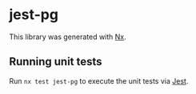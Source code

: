 # jest-pg

This library was generated with [Nx](https://nx.dev).

## Running unit tests

Run `nx test jest-pg` to execute the unit tests via [Jest](https://jestjs.io).

